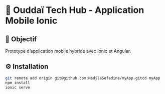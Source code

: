 # 📱 Ouddaï Tech Hub - Application Mobile Ionic

## 🎯 Objectif
Prototype d’application mobile hybride avec Ionic et Angular.

## ⚙️ Installation
```bash
git remote add origin git@github.com:NadjlaSefadine/myApp.gitcd myApp
npm install
ionic serve
